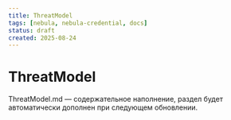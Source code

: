 ```yaml
---
title: ThreatModel
tags: [nebula, nebula-credential, docs]
status: draft
created: 2025-08-24
---
```


# ThreatModel

ThreatModel.md — содержательное наполнение, раздел будет автоматически дополнен при следующем обновлении.
